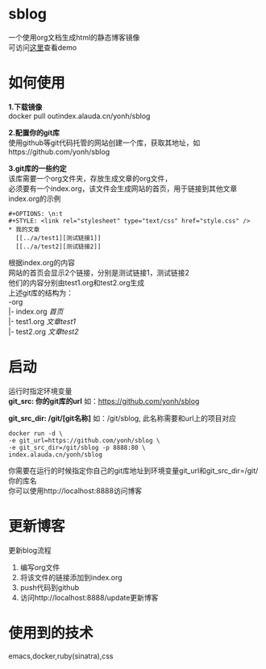 # sblog
一个使用org文档生成html的静态博客镜像  
可访问[这里](http://sb-yonh.alaudacn.me/)查看demo  
# 如何使用
**1.下载镜像**  
docker pull outindex.alauda.cn/yonh/sblog

**2.配置你的git库**  
使用github等git代码托管的网站创建一个库，获取其地址，如https://github.com/yonh/sblog    

**3.git库的一些约定**  
该库需要一个org文件夹，存放生成文章的org文件，  
必须要有一个index.org，该文件会生成网站的首页，用于链接到其他文章  
index.org的示例  

    #+OPTIONS: \n:t
    #+STYLE: <link rel="stylesheet" type="text/css" href="style.css" />
    * 我的文章
      [[../a/test1][测试链接1]]
      [[../a/test2][测试链接2]]
 根据index.org的内容  
 网站的首页会显示2个链接，分别是测试链接1，测试链接2   
 他们的内容分别由test1.org和test2.org生成  
 上述git库的结构为：  
 -org     
 |- index.org  *首页*   
 |- test1.org  *文章test1*  
 |- test2.org  *文章test2*  
 
# 启动
运行时指定环境变量  
**git_src: 你的git库的url** 如：https://github.com/yonh/sblog  

**git_src_dir: /git/[git名称]** 如：/git/sblog, 此名称需要和url上的项目对应  

	docker run -d \
  	-e git_url=https://github.com/yonh/sblog \
  	-e git_src_dir=/git/sblog -p 8888:80 \
  	index.alauda.cn/yonh/sblog
你需要在运行的时候指定你自己的git库地址到环境变量git_url和git_src_dir=/git/你的库名  
你可以使用http://localhost:8888访问博客  
# 更新博客
更新blog流程  
1. 编写org文件  
2. 将该文件的链接添加到index.org  
3. push代码到github  
4. 访问http://localhost:8888/update更新博客  
# 使用到的技术  
emacs,docker,ruby(sinatra),css

